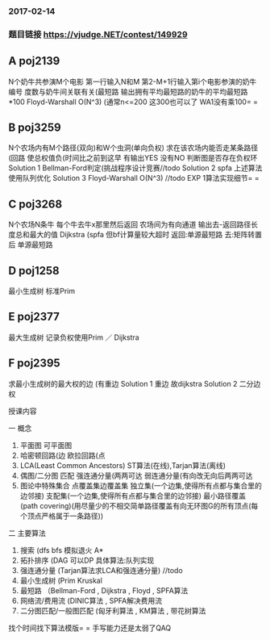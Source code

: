 ### 2017-02-14
### 题目链接 https://vjudge.NET/contest/149929

## A poj2139
N个奶牛共参演M个电影 第一行输入N和M
第2-M+1行输入第i个电影参演的奶牛编号 度数与奶牛间关联有关(最短路 
输出拥有平均最短路的奶牛的平均最短路*100
Floyd-Warshall O(N^3)  (通常n<=200 这300也可以了
WA1没有乘100= =


## B poj3259
N个农场内有M个路径(双向)和W个虫洞(单向负权) 求在该农场内能否走某条路径(回路 使总权值负(时间比之前到这早
有输出YES 没有NO
判断图是否存在负权环
Solution 1 Bellman-Ford判定(挑战程序设计竞赛//todo
Solution 2 spfa 上述算法使用队列优化
Solution 3 Floyd-Warshall O(N^3) //todo
EXP 1算法实现细节= =


## C poj3268
N个农场N条牛 每个牛去牛x那里然后返回 农场间为有向通道
输出去-返回路径长度总和最大的值
Dijkstra (spfa 但bf计算量较大超时
返回:单源最短路
去:矩阵转置后 单源最短路


## D poj1258
最小生成树
标准Prim


## E poj2377
最大生成树
记录负权使用Prim ／ Dijkstra


## F poj2395
求最小生成树的最大权的边 (有重边
Solution 1 重边 故dijkstra
Solution 2 二分边权



授课内容


一 概念

1. 平面图 可平面图 
2. 哈密顿回路(边 欧拉回路(点
3. LCA(Least Common Ancestors) ST算法(在线),Tarjan算法(离线)
4. 偶图/二分图 匹配 强连通分量(两两可达 弱连通分量(有向改无向后两两可达 
5. 图论中特殊集合 点覆盖集边覆盖集 
     独立集(一个边集,使得所有点都与集合里的边邻接)   支配集(一个边集,使得所有点都与集合里的边邻接)
     最小路径覆盖(path covering)(用尽量少的不相交简单路径覆盖有向无环图G的所有顶点(每个顶点严格属于一条路径))


二 主要算法

1. 搜索 (dfs bfs 模拟退火 A*
2. 拓扑排序 (DAG 可以DP    具体算法:队列实现
3. 强连通分量 (Tarjan算法求LCA和强连通分量) //todo
4. 最小生成树 (Prim Kruskal
5. 最短路 （Bellman-Ford , Dijkstra , Floyd , SPFA算法
6. 网络流/费用流 (DINIC算法 , SPFA解决费用流
7. 二分图匹配/一般图匹配 (匈牙利算法 , KM算法 , 带花树算法




找个时间找下算法模版= = 手写能力还是太弱了QAQ
